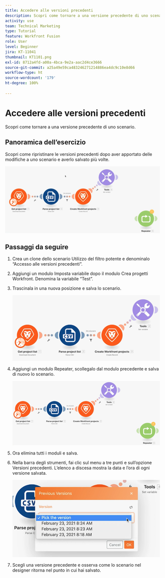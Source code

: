 ```yaml
---
title: Accedere alle versioni precedenti
description: Scopri come tornare a una versione precedente di uno scenario. (Dovrebbe essere compreso tra 60 e 160 caratteri, ma è di 56 caratteri)
activity: use
team: Technical Marketing
type: Tutorial
feature: Workfront Fusion
role: User
level: Beginner
jira: KT-11041
thumbnail: KT1101.png
exl-id: 8712a4fd-a00a-4bca-9e2a-aac2d4ce3666
source-git-commit: a25a49e59ca483246271214886ea4dc9c10e8d66
workflow-type: ht
source-wordcount: '179'
ht-degree: 100%

---
```


# Accedere alle versioni precedenti

Scopri come tornare a una versione precedente di uno scenario.

## Panoramica dell’esercizio

Scopri come ripristinare le versioni precedenti dopo aver apportato delle modifiche a uno scenario e averlo salvato più volte.

![Accesso alle versioni precedenti di Immagine 1](../12-exercises/assets/accessing-previous-versions-walkthrough-1.png)

## Passaggi da seguire

1. Crea un clone dello scenario Utilizzo del filtro potente e denominalo “Accesso alle versioni precedenti”.
1. Aggiungi un modulo Imposta variabile dopo il modulo Crea progetti Workfront. Denomina la variabile “Test”.
1. Trascinala in una nuova posizione e salva lo scenario.

   ![Accesso alle versioni precedenti Immagine 2](../12-exercises/assets/accessing-previous-versions-walkthrough-2.png)

1. Aggiungi un modulo Repeater, scollegalo dal modulo precedente e salva di nuovo lo scenario.

   ![Accesso alle versioni precedenti Immagine 3](../12-exercises/assets/accessing-previous-versions-walkthrough-3.png)

1. Ora elimina tutti i moduli e salva.
1. Nella barra degli strumenti, fai clic sul menu a tre punti e sull’opzione Versioni precedenti. L’elenco a discesa mostra la data e l’ora di ogni versione salvata.

   ![Accesso alle versioni precedenti Immagine 4](../12-exercises/assets/accessing-previous-versions-walkthrough-4.png)

1. Scegli una versione precedente e osserva come lo scenario nel designer ritorna nel punto in cui hai salvato.
